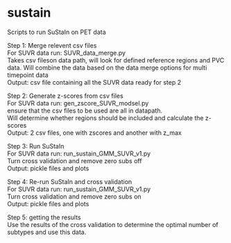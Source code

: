 # sustain
Scripts to run SuStaIn on PET data

Step 1: Merge relevent csv files\
For SUVR data run: SUVR_data_merge.py\
Takes csv fileson data path, will look for defined reference regions and PVC data. Will combine the data based on the data merge options for multi timepoint data\
Output: csv file containing all the SUVR data ready for step 2

Step 2: Generate z-scores from csv files\
For SUVR data run: gen_zscore_SUVR_modsel.py\
ensure that the csv files to be used are all in datapath.\
Will determine whether regions should be included and calculate the z-scores\
Output: 2 csv files, one with zscores and another with z_max

Step 3: Run SuStaIn\
For SUVR data run: run_sustain_GMM_SUVR_v1.py\
Turn cross validation and remove zero subs off\
Output: pickle files and plots

Step 4: Re-run SuStaIn and cross validation\
For SUVR data run: run_sustain_GMM_SUVR_v1.py\
Turn cross validation and remove zero subs on\
Output: pickle files and plots

Step 5: getting the results\
Use the results of the cross validation to determine the optimal number of subtypes and use this data.


